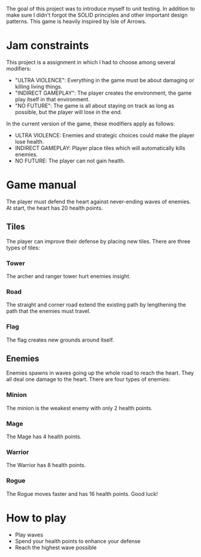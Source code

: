 The goal of this project was to introduce myself to unit testing. In addition to make sure I didn't forgot the SOLID principles and other important design patterns. This game is heavily inspired by Isle of Arrows.

# Jam constraints

This project is a assignment in which I had to choose among several modifiers:
- "ULTRA VIOLENCE": Everything in the game must be about damaging or killing living things.
- "INDIRECT GAMEPLAY": The player creates the environment, the game play itself in that environment.
- "NO FUTURE": The game is all about staying on track as long as possible, but the player will lose in the end.

In the current version of the game, these modifiers apply as follows:
- ULTRA VIOLENCE: Enemies and strategic choices could make the player lose health.
- INDIRECT GAMEPLAY: Player place tiles which will automatically kills enemies. 
- NO FUTURE: The player can not gain health.

# Game manual

The player must defend the heart against never-ending waves of enemies. 
At start, the heart has 20 health points.

## Tiles

The player can improve their defense by placing new tiles. There are three types of tiles:

### Tower

The archer and ranger tower hurt enemies insight.

### Road

The straight and corner road extend the existing path by lengthening the path that the enemies must travel.

### Flag

The flag creates new grounds around itself.

## Enemies

Enemies spawns in waves going up the whole road to reach the heart. They all deal one damage to the heart. There are four types of enemies:

### Minion

The minion is the weakest enemy with only 2 health points.

### Mage

The Mage has 4 health points.

### Warrior

The Warrior has 8 health points.

### Rogue

The Rogue moves faster and has 16 health points. Good luck!

# How to play

- Play waves
- Spend your health points to enhance your defense
- Reach the highest wave possible
